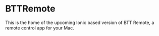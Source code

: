 # BTTRemote
This is the home of the upcoming Ionic based version of BTT Remote, a remote control app for your Mac.

